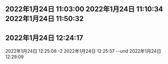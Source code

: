 2022年1月24日 11:03:00
2022年1月24日 11:10:34
2022年1月24日 11:50:32
--
2022年1月24日 12:24:17
--
2022年1月24日 12:25:08
-2
2022年1月24日 12:25:57
--und
2022年1月24日 12:29:09
